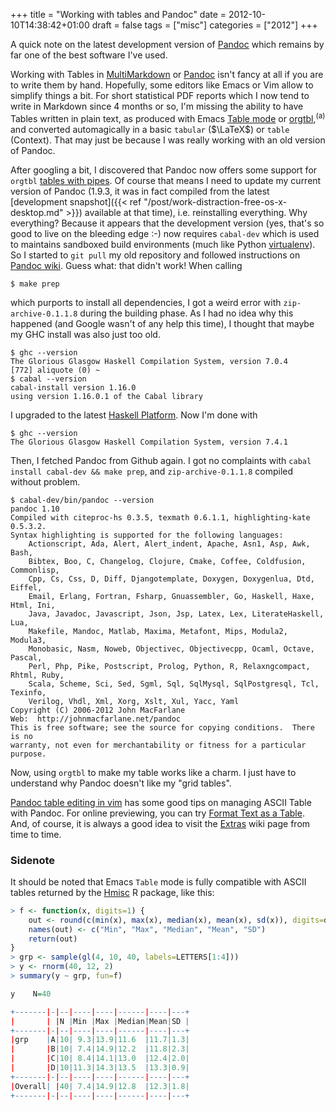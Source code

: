 +++
title = "Working with tables and Pandoc"
date = 2012-10-10T14:38:42+01:00
draft = false
tags = ["misc"]
categories = ["2012"]
+++

A quick note on the latest development version of [Pandoc](http://johnmacfarlane.net/pandoc/) which remains by far one of the best software I've used.

Working with Tables in [MultiMarkdown](https://github.com/fletcher/MultiMarkdown/wiki/MultiMarkdown-Syntax-Guide) or [Pandoc](http://johnmacfarlane.net/pandoc/demo/example19/Tables.html) isn't fancy at all if you are to write them by hand. Hopefully, some editors like Emacs or Vim allow to simplify things a bit. For short statistical PDF reports which I now tend to write in Markdown since 4 months or so, I'm missing the ability to have Tables written in plain text, as produced with Emacs [Table mode](http://emacswiki.org/emacs/TableMode) or [orgtbl](http://orgmode.org/manual/Built_002din-table-editor.html),<sup>(a)</sup> and converted automagically in a basic `tabular` ($\LaTeX$) or `table` (Context). That may just be because I was really working with an old version of Pandoc.

After googling a bit, I discovered that Pandoc now offers some support for `orgtbl` [tables with pipes](https://github.com/jgm/pandoc/issues/260). Of course that means I need to update my current version of Pandoc (1.9.3, it was in fact compiled from the latest [development snapshot]({{< ref "/post/work-distraction-free-os-x-desktop.md" >}}) available at that time), i.e. reinstalling everything. Why everything? Because it appears that the development version (yes, that's so good to live on the bleeding edge :-) now requires `cabal-dev` which is used to maintains sandboxed build environments (much like Python [virtualenv](http://www.virtualenv.org/en/latest/index.html)). So I started to `git pull` my old repository and followed instructions on [Pandoc wiki](http://bit.ly/SS1Prj). Guess what: that didn't work! When calling

```
$ make prep
```

which purports to install all dependencies, I got a weird error with `zip-archive-0.1.1.8` during the building phase. As I had no idea why this happened (and Google wasn't of any help this time), I thought that maybe my GHC install was also just too old.

```
$ ghc --version
The Glorious Glasgow Haskell Compilation System, version 7.0.4
[772] aliquote (0) ~
$ cabal --version
cabal-install version 1.16.0
using version 1.16.0.1 of the Cabal library 
```

I upgraded to the latest [Haskell Platform](http://www.haskell.org/platform/). Now I'm done with

```
$ ghc --version
The Glorious Glasgow Haskell Compilation System, version 7.4.1
```

Then, I fetched Pandoc from Github again. I got no complaints with `cabal install cabal-dev && make prep`, and `zip-archive-0.1.1.8` compiled without problem.

```
$ cabal-dev/bin/pandoc --version
pandoc 1.10
Compiled with citeproc-hs 0.3.5, texmath 0.6.1.1, highlighting-kate 0.5.3.2.
Syntax highlighting is supported for the following languages:
    Actionscript, Ada, Alert, Alert_indent, Apache, Asn1, Asp, Awk, Bash,
    Bibtex, Boo, C, Changelog, Clojure, Cmake, Coffee, Coldfusion, Commonlisp,
    Cpp, Cs, Css, D, Diff, Djangotemplate, Doxygen, Doxygenlua, Dtd, Eiffel,
    Email, Erlang, Fortran, Fsharp, Gnuassembler, Go, Haskell, Haxe, Html, Ini,
    Java, Javadoc, Javascript, Json, Jsp, Latex, Lex, LiterateHaskell, Lua,
    Makefile, Mandoc, Matlab, Maxima, Metafont, Mips, Modula2, Modula3,
    Monobasic, Nasm, Noweb, Objectivec, Objectivecpp, Ocaml, Octave, Pascal,
    Perl, Php, Pike, Postscript, Prolog, Python, R, Relaxngcompact, Rhtml, Ruby,
    Scala, Scheme, Sci, Sed, Sgml, Sql, SqlMysql, SqlPostgresql, Tcl, Texinfo,
    Verilog, Vhdl, Xml, Xorg, Xslt, Xul, Yacc, Yaml
Copyright (C) 2006-2012 John MacFarlane
Web:  http://johnmacfarlane.net/pandoc
This is free software; see the source for copying conditions.  There is no
warranty, not even for merchantability or fitness for a particular purpose.
```

Now, using `orgtbl` to make my table works like a charm. I just have to understand why Pandoc doesn't like my "grid tables".

[Pandoc table editing in vim](http://connermcd.wordpress.com/2012/05/20/pandoc-table-editing-in-vim/) has some good tips on managing ASCII Table with Pandoc. For online previewing, you can try [Format Text as a Table](http://www.sensefulsolutions.com/2010/10/format-text-as-table.html). And, of course, it is always a good idea to visit the [Extras](https://github.com/jgm/pandoc/wiki/Pandoc-Extras) wiki page from time to time.

### Sidenote

It should be noted that Emacs `Table` mode is fully compatible with ASCII tables returned by the [Hmisc](http://cran.r-project.org/web/packages/Hmisc/index.html) R package, like this:

```r
> f <- function(x, digits=1) {
    out <- round(c(min(x), max(x), median(x), mean(x), sd(x)), digits=digits)
    names(out) <- c("Min", "Max", "Median", "Mean", "SD")
    return(out)
}
> grp <- sample(gl(4, 10, 40, labels=LETTERS[1:4]))
> y <- rnorm(40, 12, 2)
> summary(y ~ grp, fun=f)

y    N=40

+-------|-|--|----|----|------|----|---+
|       | |N |Min |Max |Median|Mean|SD |
+-------|-|--|----|----|------|----|---+
|grp    |A|10| 9.3|13.9|11.6  |11.7|1.3|
|       |B|10| 7.4|14.9|12.2  |11.8|2.3|
|       |C|10| 8.4|14.1|13.0  |12.4|2.0|
|       |D|10|11.3|14.3|13.5  |13.3|0.9|
+-------|-|--|----|----|------|----|---+
|Overall| |40| 7.4|14.9|12.8  |12.3|1.8|
+-------|-|--|----|----|------|----|---+
```
